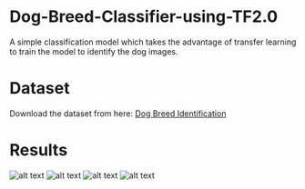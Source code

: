 # Dog-Breed-Classifier-using-TF2.0
A simple classification model which takes the advantage of transfer learning to train the model to identify the dog images.

# Dataset
Download the dataset from here: <a href="https://www.kaggle.com/c/dog-breed-identification/data">Dog Breed Identification</a>

# Results
![alt text](save/test_1.png)
![alt text](save/test_2.png)
![alt text](save/test_5.png)
![alt text](save/test_6.png)
